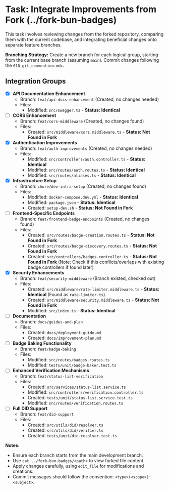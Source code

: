 # Task: Integrate Improvements from Fork (../fork-bun-badges)

This task involves reviewing changes from the forked repository, comparing them with the current codebase, and integrating beneficial changes onto separate feature branches.

**Branching Strategy:** Create a new branch for each logical group, starting from the current base branch (assuming `main`). Commit changes following the `010_git_convention.mdc`.

## Integration Groups

-   [x] **API Documentation Enhancement**
    -   Branch: `feat/api-docs-enhancement` (Created, no changes needed)
    -   Files:
        -   Modified: `src/swagger.ts` - **Status: Identical**
-   [ ] **CORS Enhancement**
    -   Branch: `feat/cors-middleware` (Created, no changes found)
    -   Files:
        -   Created: `src/middleware/cors.middleware.ts` - **Status: Not Found in Fork**
-   [x] **Authentication Improvements**
    -   Branch: `feat/auth-improvements` (Created, no changes needed)
    -   Files:
        -   Modified: `src/controllers/auth.controller.ts` - **Status: Identical**
        -   Modified: `src/routes/auth.routes.ts` - **Status: Identical**
        -   Modified: `src/routes/aliases.ts` - **Status: Identical**
-   [x] **Infrastructure Setup**
    -   Branch: `chore/dev-infra-setup` (Created, no changes found)
    -   Files:
        -   Modified: `docker-compose.dev.yml` - **Status: Identical**
        -   Modified: `package.json` - **Status: Identical**
        -   Created: `setup-dev.sh` - **Status: Not Found in Fork**
-   [ ] **Frontend-Specific Endpoints**
    -   Branch: `feat/frontend-badge-endpoints` (Created, no changes found)
    -   Files:
        -   Created: `src/routes/badge-creation.routes.ts` - **Status: Not Found in Fork**
        -   Created: `src/routes/badge-discovery.routes.ts` - **Status: Not Found in Fork**
        -   Created: `src/controllers/badges.controller.ts` - **Status: Not Found in Fork** (Note: Check if this conflicts/overlaps with existing badge controllers if found later)
-   [x] **Security Enhancements**
    -   Branch: `feat/security-middleware` (Branch existed, checked out)
    -   Files:
        -   Created: `src/middleware/rate-limiter.middleware.ts` - **Status: Identical** (Found as `rate-limiter.ts`)
        -   Created: `src/middleware/security.middleware.ts` - **Status: Not Found in Fork**
        -   Modified: `src/index.ts` - **Status: Identical**
-   [ ] **Documentation**
    -   Branch: `docs/guides-and-plan`
    -   Files:
        -   Created: `docs/deployment-guide.md`
        -   Created: `docs/improvement-plan.md`
-   [ ] **Badge Baking Functionality**
    -   Branch: `feat/badge-baking`
    -   Files:
        -   Modified: `src/routes/badges.routes.ts`
        -   Modified: `tests/unit/badge-baker.test.ts`
-   [ ] **Enhanced Verification Mechanisms**
    -   Branch: `feat/status-list-verification`
    -   Files:
        -   Created: `src/services/status-list.service.ts`
        -   Modified: `src/controllers/verification.controller.ts`
        -   Created: `tests/unit/status-list.service.test.ts`
        -   Modified: `src/routes/verification.routes.ts`
-   [ ] **Full DID Support**
    -   Branch: `feat/did-support`
    -   Files:
        -   Created: `src/utils/did/resolver.ts`
        -   Created: `src/utils/did/verifier.ts`
        -   Created: `tests/unit/did-resolver.test.ts`

**Notes:**
- Ensure each branch starts from the main development branch.
- Use `cat ../fork-bun-badges/<path>` to view forked file content.
- Apply changes carefully, using `edit_file` for modifications and creations.
- Commit messages should follow the convention: `<type>(<scope>): <subject>`. 